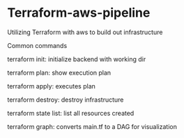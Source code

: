 # Terraform-aws-pipeline
Utilizing Terraform with aws to build out infrastructure  

Common commands

terraform init: initialize backend with working dir

terraform plan: show execution plan

terraform apply: executes plan

terraform destroy: destroy infrastructure 

terraform state list: list all resources created

terraform graph: converts main.tf to a DAG for visualization

